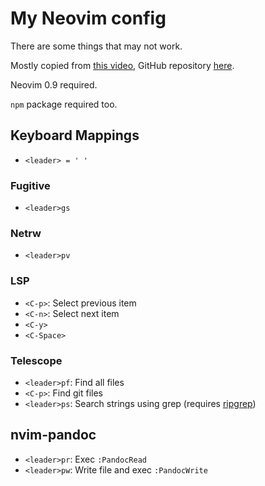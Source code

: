 # My Neovim config

There are some things that may not work.

Mostly copied from [this video](https://www.youtube.com/watch?v=w7i4amO_zaE), GitHub repository [here](https://github.com/ThePrimeagen/init.lua).

Neovim 0.9 required.

``npm`` package required too.

## Keyboard Mappings
- ```<leader> = ' '```

### Fugitive
- ```<leader>gs```

### Netrw
- ```<leader>pv```

### LSP
- ```<C-p>```: Select previous item
- ```<C-n>```: Select next item
- ```<C-y>```
- ```<C-Space>```

### Telescope
- ```<leader>pf```: Find all files
- ```<C-p>```: Find git files
- ```<leader>ps```: Search strings using grep (requires [ripgrep](https://github.com/BurntSushi/ripgrep))

## nvim-pandoc
- ```<leader>pr```: Exec ```:PandocRead```
- ```<leader>pw```: Write file and exec ```:PandocWrite```
